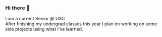 ### Hi there 👋

I am a current Senior @ USC <br />
After finishing my undergrad classes this year I plan on working on some side projects using what I've learned.
